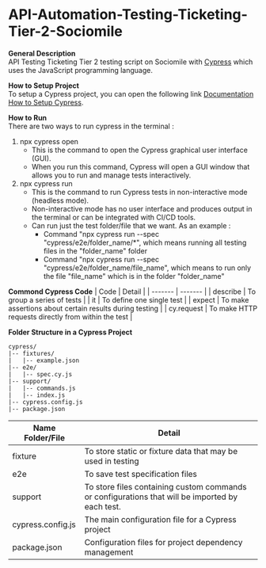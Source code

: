 # API-Automation-Testing-Ticketing-Tier-2-Sociomile

**General Description**  
API Testing Ticketing Tier 2 testing script on Sociomile with [Cypress](https://www.cypress.io/)
which uses the JavaScript programming language.

**How to Setup Project**  
To setup a Cypress project, you can open the following link [Documentation How to Setup Cypress](https://www.canva.com/design/DAFt2DEkNYg/v44IS6S6t2N3BjBwAa0qLg/edit?utm_content=DAFt2DEkNYg&utm_campaign=designshare&utm_medium=link2&utm_source=sharebutton).

**How to Run**  
There are two ways to run cypress in the terminal :

1. npx cypress open
   - This is the command to open the Cypress graphical user interface (GUI).
   - When you run this command, Cypress will open a GUI window that allows you to run and manage tests interactively.
2. npx cypress run
   - This is the command to run Cypress tests in non-interactive mode (headless mode).
   - Non-interactive mode has no user interface and produces output in the terminal or can be integrated with CI/CD tools.
   - Can run just the test folder/file that we want. As an example :
     - Command "npx cypress run --spec "cypress/e2e/folder_name/\*", which means running all testing files in the "folder_name" folder
     - Command "npx cypress run --spec "cypress/e2e/folder_name/file_name", which means to run only the file "file_name" which is in the folder "folder_name"

**Commond Cypress Code**
| Code | Detail |
| ------- | ------- |
| describe | To group a series of tests |
| it | To define one single test |
| expect | To make assertions about certain results during testing |
| cy.request | To make HTTP requests directly from within the test |

**Folder Structure in a Cypress Project**

```
cypress/
|-- fixtures/
|   |-- example.json
|-- e2e/
|   |-- spec.cy.js
|-- support/
|   |-- commands.js
|   |-- index.js
|-- cypress.config.js
|-- package.json
```

| Name Folder/File  | Detail                                                                                          |
| ----------------- | ----------------------------------------------------------------------------------------------- |
| fixture           | To store static or fixture data that may be used in testing                                     |
| e2e               | To save test specification files                                                                |
| support           | To store files containing custom commands or configurations that will be imported by each test. |
| cypress.config.js | The main configuration file for a Cypress project                                               |
| package.json      | Configuration files for project dependency management                                           |
